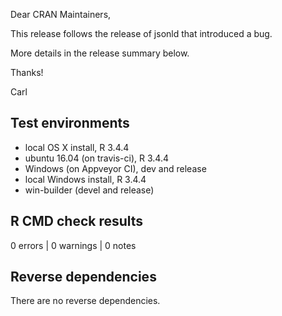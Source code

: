 Dear CRAN Maintainers,

This release follows the release of jsonld that introduced a bug. 

More details in the release summary below.

Thanks!

Carl


## Test environments

* local OS X install, R 3.4.4
* ubuntu 16.04 (on travis-ci), R 3.4.4
* Windows (on Appveyor CI), dev and release
* local Windows install, R 3.4.4
* win-builder (devel and release)

## R CMD check results

0 errors | 0 warnings | 0 notes


## Reverse dependencies

There are no reverse dependencies.


